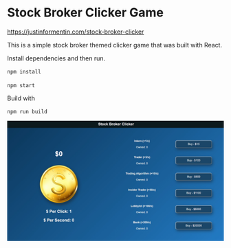 # Stock Broker Clicker Game

https://justinformentin.com/stock-broker-clicker

This is a simple stock broker themed clicker game that was built with React.


Install dependencies and then run.

```
npm install

npm start
```

Build with

```
npm run build
```


![image](public/image.jpg?raw=true "image")

